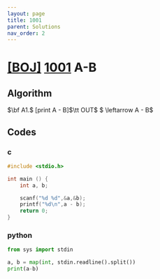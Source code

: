 ```yaml
---
layout: page
title: 1001
parent: Solutions
nav_order: 2
---
```

# [[BOJ]](https://www.acmicpc.net/problem) [1001](https://www.acmicpc.net/problem/1001) A-B
## Algorithm

$\bf A1.$ [print A - B]$\tt OUT$ $ \leftarrow A - B$
## Codes
### c
```c
#include <stdio.h>

int main () {
	int a, b;

	scanf("%d %d",&a,&b);
	printf("%d\n",a - b);
	return 0;
}
```
### python
```python
from sys import stdin

a, b = map(int, stdin.readline().split())
print(a-b)
```

